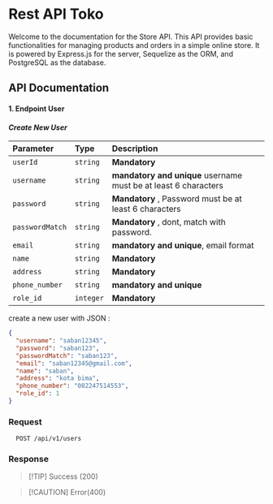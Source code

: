# Rest API Toko

Welcome to the documentation for the Store API. This API provides basic functionalities for managing products and orders in a simple online store. It is powered by Express.js for the server, Sequelize as the ORM, and PostgreSQL as the database.

## API Documentation

#### 1. Endpoint **User**

#### _Create New User_

| Parameter       | Type      | Description                                                     |
| :-------------- | :-------- | :-------------------------------------------------------------- |
| `userId`        | `string`  | **Mandatory**                                                   |
| `username`      | `string`  | **mandatory and unique** username must be at least 6 characters |
| `password`      | `string`  | **Mandatory** , Password must be at least 6 characters          |
| `passwordMatch` | `string`  | **Mandatory** , dont, match with password.                      |
| `email`         | `string`  | **mandatory and unique**, email format                          |
| `name`          | `string`  | **Mandatory**                                                   |
| `address`       | `string`  | **Mandatory**                                                   |
| `phone_number`  | `string`  | **mandatory and unique**                                        |
| `role_id`       | `integer` | **Mandatory**                                                   |

create a new user with JSON :

```json
{
  "username": "saban12345",
  "password": "saban123",
  "passwordMatch": "saban123",
  "email": "saban12345@gmail.com",
  "name": "saban",
  "address": "kota bima",
  "phone_number": "082247514553",
  "role_id": 1
}
```

### Request

```http
  POST /api/v1/users
```

### Response

> [!TIP] Success (200)

> [!CAUTION] Error(400)
